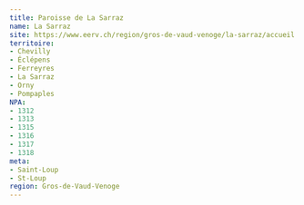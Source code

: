 ```yaml
---
title: Paroisse de La Sarraz
name: La Sarraz
site: https://www.eerv.ch/region/gros-de-vaud-venoge/la-sarraz/accueil
territoire:
- Chevilly
- Éclépens
- Ferreyres
- La Sarraz
- Orny
- Pompaples
NPA:
- 1312
- 1313
- 1315
- 1316
- 1317
- 1318
meta:
- Saint-Loup
- St-Loup
region: Gros-de-Vaud-Venoge
---
```

